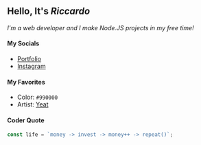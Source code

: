## Hello, It's *Riccardo*
*I'm a web developer and I make Node.JS projects in my free time!*

#### My Socials
- [Portfolio](https://riccardomortier.github.io/)
- [Instagram](https://instagram.com/riccardo.mortier)

#### My Favorites
- Color: `#990000`
- Artist: [Yeat](https://open.spotify.com/artist/3qiHUAX7zY4Qnjx8TNUzVx?si=xfqc0YRnTNGprO1tJ4LvNA)

#### Coder Quote
```js
const life = `money -> invest -> money++ -> repeat()`;
```
